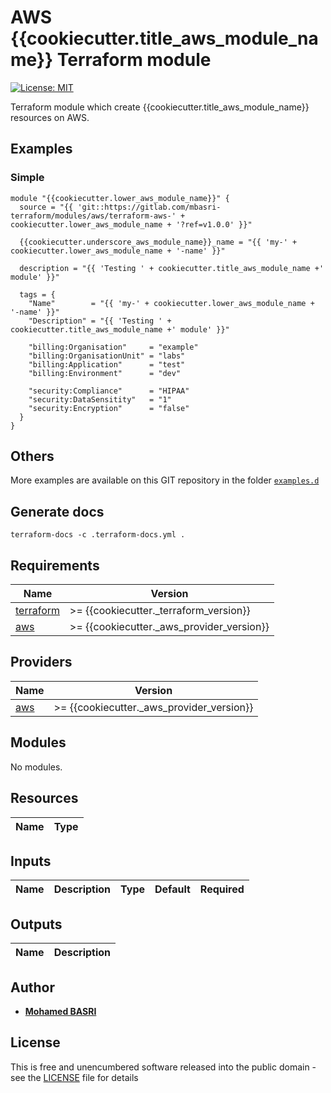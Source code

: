 <!-- BEGIN_TF_DOCS -->
# AWS {{cookiecutter.title_aws_module_name}} Terraform module

[![License: MIT](https://img.shields.io/badge/License-MIT-yellow.svg)](https://opensource.org/licenses/MIT)

Terraform module which create {{cookiecutter.title_aws_module_name}} resources on AWS.

## Examples

### Simple
```hcl
module "{{cookiecutter.lower_aws_module_name}}" {
  source = "{{ 'git::https://gitlab.com/mbasri-terraform/modules/aws/terraform-aws-' + cookiecutter.lower_aws_module_name + '?ref=v1.0.0' }}"

  {{cookiecutter.underscore_aws_module_name}}_name = "{{ 'my-' + cookiecutter.lower_aws_module_name + '-name' }}"

  description = "{{ 'Testing ' + cookiecutter.title_aws_module_name +' module' }}"

  tags = {
    "Name"        = "{{ 'my-' + cookiecutter.lower_aws_module_name + '-name' }}"
    "Description" = "{{ 'Testing ' + cookiecutter.title_aws_module_name +' module' }}"

    "billing:Organisation"     = "example"
    "billing:OrganisationUnit" = "labs"
    "billing:Application"      = "test"
    "billing:Environment"      = "dev"
    
    "security:Compliance"      = "HIPAA"
    "security:DataSensitity"   = "1"
    "security:Encryption"      = "false"
  }
}
```

## Others

More examples are available on this GIT repository in the folder [`examples.d`](https://gitlab.com/mbasri-terraform/modules/aws/terraform-aws-{{cookiecutter.lower_aws_module_name}}/-/tree/master/examples.d)

## Generate docs

```shell
terraform-docs -c .terraform-docs.yml .
```

## Requirements

| Name | Version |
|------|---------|
| <a name="requirement_terraform"></a> [terraform](#requirement\_terraform) | >= {{cookiecutter._terraform_version}} |
| <a name="requirement_aws"></a> [aws](#requirement\_aws) | >= {{cookiecutter._aws_provider_version}} |

## Providers

| Name | Version |
|------|---------|
| <a name="provider_aws"></a> [aws](#provider\_aws) | >= {{cookiecutter._aws_provider_version}} |

## Modules

No modules.

## Resources

| Name | Type |
|------|------|

## Inputs

| Name | Description | Type | Default | Required |
|------|-------------|------|---------|:--------:|

## Outputs

| Name | Description |
|------|-------------|

## Author

* [**Mohamed BASRI**](https://github.com/mbasri)

## License

This is free and unencumbered software released into the public domain - see the [LICENSE](./LICENSE) file for details
<!-- END_TF_DOCS -->